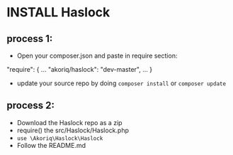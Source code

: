 INSTALL Haslock
============================

process 1:
-------------
* Open your composer.json and paste in require section:

"require": {
	...
	"akoriq/haslock": "dev-master",
	...
}

* update your source repo by doing `composer install` or `composer update`

process 2:
-------------
* Download the Haslock repo as a zip 
* require() the src/Haslock/Haslock.php
* `use \Akoriq\Haslock\Haslock`
* Follow the README.md